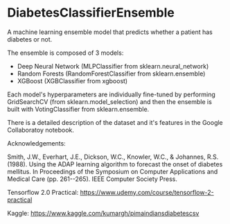 # DiabetesClassifierEnsemble
A machine learning ensemble model that predicts whether a patient has diabetes or not. 

The ensemble is composed of 3 models:
  - Deep Neural Network (MLPClassifier from sklearn.neural_network)
  - Random Forests (RandomForestClassifier from sklearn.ensemble)
  - XGBoost (XGBClassifier from xgboost)
  
Each model's hyperparameters are individually fine-tuned by performing GridSearchCV (from sklearn.model_selection) and then the ensemble is built with VotingClassifier from sklearn.ensemble.

There is a detailed description of the dataset and it's features in the Google Collaboratoy notebook.

Acknowledgements:

  Smith, J.W., Everhart, J.E., Dickson, W.C., Knowler, W.C., & Johannes, R.S. (1988). Using the ADAP learning algorithm to forecast the onset of diabetes mellitus.   In Proceedings of the Symposium on Computer Applications and Medical Care (pp. 261--265). IEEE Computer Society Press.

  Tensorflow 2.0 Practical: https://www.udemy.com/course/tensorflow-2-practical

  Kaggle: https://www.kaggle.com/kumargh/pimaindiansdiabetescsv
  
  
